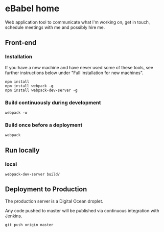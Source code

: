 # eBabel home 

Web application tool to communicate what I'm working on, get in touch, schedule meetings with me and possibly hire me.

## Front-end

### Installation

If you have a new machine and have never used some of these tools, see further instructions below under "Full installation for new machines".

```
npm install
npm install webpack -g
npm install webpack-dev-server -g
```

### Build continuously during development

```
webpack -w
```

### Build once before a deployment

```
webpack
```

## Run locally

### local

```
webpack-dev-server build/
```

## Deployment to Production

The production server is a Digital Ocean droplet.

Any code pushed to master will be published via continuous integration with Jenkins.

```
git push origin master
```
